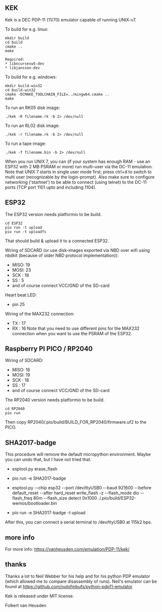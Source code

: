 KEK
---
Kek is a DEC PDP-11 (11/70) emulator capable of running UNIX-v7.

To build for e.g. linux:

    mkdir build
    cd build
    cmake ..
    make

    Required:
    * libncursesw5-dev
    * libjansson-dev

To build for e.g. windows:

    mkdir build-win32
    cd build-win32
    cmake -DCMAKE_TOOLCHAIN_FILE=../mingw64.cmake ..
    make


To run an RK05 disk image:

    ./kek -R filename.rk -b 2> /dev/null


To run an RL02 disk image:

    ./kek -r filename.rk -b 2> /dev/null


To run a tape image:

    ./kek -T filename.bin -b 2> /dev/null


When you run UNIX 7, you can (if your system has enough RAM - use an ESP32 with 2 MB PSRAM or more) run multi-user via the DC-11 emulation.
Note that UNIX 7 starts in single user mode first; press ctrl+d to switch to multi user (recognizable by the login-prompt).
Also make sure to configure networking ('startnet') to be able to connect (using telnet) to the DC-11 ports (TCP port 1101 upto and including 1104).


ESP32
-----
The ESP32 version needs platformio to be build.

    cd ESP32
    pio run -t upload
    pio run -t uploadfs

That should build & upload it to a connected ESP32.

Wiring of SDCARD (or use disk-images exported via NBD over wifi using nbdkit (because of older NBD protocol implementation)):
* MISO: 19
* MOSI: 23
* SCK : 18
* SS  : 5
* and of course connect VCC/GND of the SD-card

Heart beat LED:
* pin 25

Wiring of the MAX232 connection:
* TX  : 17
* RX  : 16
Note that you need to use different pins for the MAX232 connection when you want to use the PSRAM of the ESP32.


Raspberry PI PICO / RP2040
--------------------------
Wiring of SDCARD:
* MISO: 16
* MOSI: 19
* SCK : 18
* SS  : 17
* and of course connect VCC/GND of the SD-card

The RP2040 version needs platformio to be build.

    cd RP2040
    pio run

Then copy RP2040/.pio/build/BUILD\_FOR\_RP2040/firmware.uf2 to the PICO.


SHA2017-badge
-------------
This procedure will remove the default micropython environment.
Maybe you can undo that, but I have not tried that.

* esptool.py erase\_flash

* pio run -e SHA2017-badge

* esptool.py --chip esp32 --port /dev/ttyUSB0 --baud 921600 --before default\_reset --after hard\_reset write\_flash -z --flash\_mode dio --flash\_freq 80m --flash\_size detect 0x1000 ./.pio/build/ESP32-wemos/bootloader.bin

* pio run -e SHA2017-badge -t upload

After this, you can connect a serial terminal to /dev/ttyUSB0 at 115k2 bps.


more info
---------

For more info: https://vanheusden.com/emulation/PDP-11/kek/


thanks
------

Thanks a lot to Neil Webber for his help and for his python PDP emulator (which allowed me to compare disassembly of runs).
Neil's emulator can be found at https://github.com/outofmbufs/python-pdp11-emulator


Kek is released under MIT license.

Folkert van Heusden
